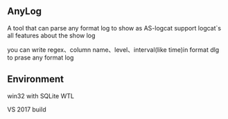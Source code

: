 ## AnyLog

A tool that can parse any format log to show as AS-logcat
support logcat`s all features about the show log

you can write regex、column name、level、interval(like time)in format dlg to prase any format log


## Environment

win32 with SQLite WTL

VS 2017 build 